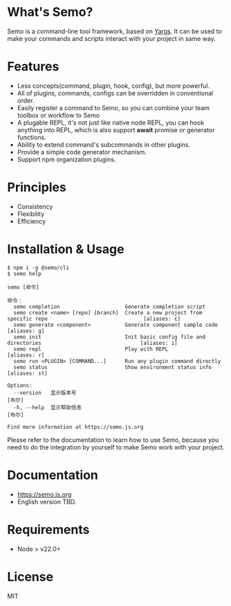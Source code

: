 # What's Semo?

Semo is a command-line tool framework, based on [Yargs](https://www.npmjs.com/package/yargs). It can be used to make your commands and scripts interact with your project in same way.

# Features

- Less concepts(command, plugin, hook, config), but more powerful.
- All of plugins, commands, configs can be overridden in conventional order.
- Easily register a command to Semo, so you can combine your team toolbox or workflow to Semo
- A plugable REPL, it's not just like native node REPL, you can hook anything into REPL, which is also support **await** promise or generator functions.
- Ability to extend command's subcommands in other plugins.
- Provide a simple code generator mechanism.
- Support npm organization plugins.

# Principles

- Consistency
- Flexibility
- Efficiency

# Installation & Usage

```
$ npm i -g @semo/cli
$ semo help

semo [命令]

命令：
  semo completion                     Generate completion script
  semo create <name> [repo] [branch]  Create a new project from specific repo                               [aliases: c]
  semo generate <component>           Generate component sample code                                        [aliases: g]
  semo init                           Init basic config file and directories                                [aliases: i]
  semo repl                           Play with REPL                                                        [aliases: r]
  semo run <PLUGIN> [COMMAND...]      Run any plugin command directly
  semo status                         Show environment status info                                         [aliases: st]

Options:
  --version   显示版本号                                                                                          [布尔]
  -h, --help  显示帮助信息                                                                                        [布尔]

Find more information at https://semo.js.org
```

Please refer to the documentation to learn how to use Semo, because you need to do the integration by yourself to make Semo work with your project.

# Documentation

- https://semo.js.org
- English version TBD.

# Requirements

- Node > v22.0+

# License

MIT

